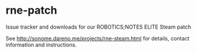 # rne-patch
Issue tracker and downloads for our ROBOTICS;NOTES ELITE Steam patch

See http://sonome.dareno.me/projects/rne-steam.html for details, contact information and instructions.
